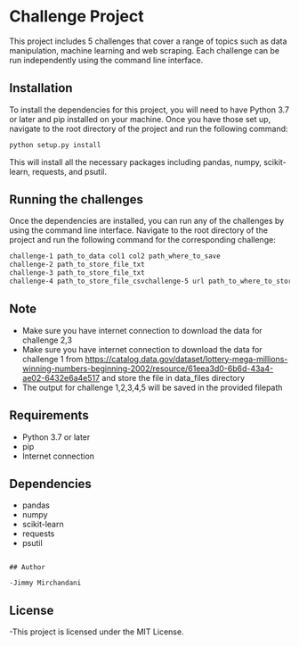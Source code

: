 # Challenge Project

This project includes 5 challenges that cover a range of topics such as data manipulation, machine learning and web scraping. Each challenge can be run independently using the command line interface.

## Installation

To install the dependencies for this project, you will need to have Python 3.7 or later and pip installed on your machine. Once you have those set up, navigate to the root directory of the project and run the following command:

```bash
python setup.py install
```

This will install all the necessary packages including pandas, numpy, scikit-learn, requests, and psutil.

## Running the challenges

Once the dependencies are installed, you can run any of the challenges by using the command line interface. Navigate to the root directory of the project and run the following command for the corresponding challenge:

```bash
challenge-1 path_to_data col1 col2 path_where_to_save
challenge-2 path_to_store_file_txt 
challenge-3 path_to_store_file_txt 
challenge-4 path_to_store_file_csvchallenge-5 url path_to_where_to_store_html 
```

## Note
- Make sure you have internet connection to download the data for challenge 2,3
- Make sure you have internet connection to download the data for challenge 1 from https://catalog.data.gov/dataset/lottery-mega-millions-winning-numbers-beginning-2002/resource/61eea3d0-6b6d-43a4-ae02-6432e6a4e517 and store the file in data_files directory
- The output for challenge 1,2,3,4,5 will be saved in the provided filepath
## Requirements

- Python 3.7 or later
- pip
- Internet connection

## Dependencies

- pandas
- numpy
- scikit-learn
- requests
- psutil

```

## Author

-Jimmy Mirchandani
```

## License

-This project is licensed under the MIT License.

